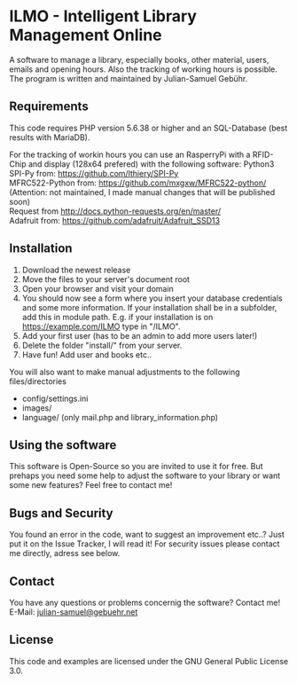ILMO - Intelligent Library Management Online
==============
A software to manage a library, especially books, other material, users, emails and opening hours. Also the tracking of working hours is possible. The program is written and maintained by Julian-Samuel Gebühr.

## Requirements
This code requires PHP version 5.6.38 or higher and an SQL-Database (best results with MariaDB). 

For the tracking of workin hours you can use an RasperryPi with a RFID-Chip and display (128x64 prefered) with the following software:
Python3
SPI-Py from: https://github.com/lthiery/SPI-Py<br/>
MFRC522-Python from: https://github.com/mxgxw/MFRC522-python/ (Attention: not maintained, I made manual changes that will be published soon)<br/>
Request from http://docs.python-requests.org/en/master/<br/>
Adafruit from: https://github.com/adafruit/Adafruit_SSD13<br/>

## Installation
1. Download the newest release
2. Move the files to your server's document root
3. Open your browser and visit your domain
4. You should now see a form where you insert your database credentials and some more information.
If your installation shall be in a subfolder, add this in module path. E.g. if your installation is on https://example.com/ILMO type in "/ILMO".
5. Add your first user (has to be an admin to add more users later!)
6. Delete the folder "install/" from your server.
7. Have fun! Add user and books etc..

You will also want to make manual adjustments to the following files/directories
- config/settings.ini
- images/
- language/ (only mail.php and library_information.php)

## Using the software
This software is Open-Source so you are invited to use it for free. But prehaps you need some help to adjust the software to your library or want some new features? Feel free to contact me!

## Bugs and Security
You found an error in the code, want to suggest an improvement etc..? Just put it on the Issue Tracker, I will read it!
For security issues please contact me directly, adress see below.
## Contact
You have any questions or problems concernig the software? Contact me!
E-Mail: julian-samuel@gebuehr.net



## License
This code and examples are licensed under the GNU General Public License 3.0.
